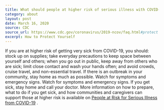 ```yaml
---
title: What should people at higher risk of serious illness with COVID-19 do?
category: about
layout: post
date: March 16, 2020
source: CDC
source_url: https://www.cdc.gov/coronavirus/2019-ncov/faq.html#protect
excerpt: How to Protect Yourself
---
```


If you are at higher risk of getting very sick from COVID-19, you should: stock up on supplies; take everyday precautions to 
keep space between yourself and others; when you go out in public, keep away from others who are sick; limit close contact and 
wash your hands often; and avoid crowds, cruise travel, and non-essential travel. If there is an outbreak in your community, 
stay home as much as possible. Watch for symptoms and emergency signs. Watch for symptoms and emergency signs. If you get 
sick, stay home and call your doctor. More information on how to prepare, what to do if you get sick, and how communities and 
caregivers can support those at higher risk is available on <a href="https://www.cdc.gov/coronavirus/2019-ncov/specific-groups/high-risk-complications.html"> People at Risk for Serious Illness from COVID-19</a> .
